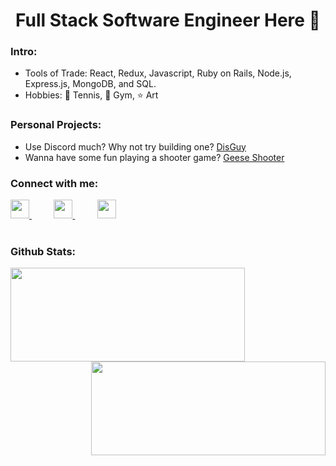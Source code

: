 <h1 align="center">Full Stack Software Engineer Here 👋</h1>

<!--
**hongchris96/hongchris96** is a ✨ _special_ ✨ repository because its `README.md` (this file) appears on your GitHub profile.
-->
### Intro:

* Tools of Trade: React, Redux, Javascript, Ruby on Rails, Node.js, Express.js, MongoDB, and SQL.
* Hobbies: 🎾 Tennis, 💪 Gym, ⭐ Art

### Personal Projects:

* Use Discord much? Why not try building one? <a href="https://disguy.herokuapp.com/#/" target="_blank">DisGuy</a>
* Wanna have some fun playing a shooter game? <a href="https://hongchris96.github.io/Geese-Shooter/" target="_blank">Geese Shooter</a>

### Connect with me:

<a href="https://www.linkedin.com/in/chen-wei-christopher-hong-4b189162/">
  <img width="30px" src="https://raw.githubusercontent.com/peterthehan/peterthehan/master/assets/linkedin.svg" />
</a>
&nbsp;&nbsp;&nbsp;&nbsp;&nbsp;&nbsp;&nbsp;&nbsp;
<a href="https://github.com/hongchris96">
  <img width="30px" src="https://raw.githubusercontent.com/peterthehan/peterthehan/master/assets/github.svg" />
</a>
&nbsp;&nbsp;&nbsp;&nbsp;&nbsp;&nbsp;&nbsp;&nbsp;
<a href="mailto: chong@illfonic.com">
  <img width="30px" src ="https://upload.wikimedia.org/wikipedia/commons/thumb/7/7e/Gmail_icon_%282020%29.svg/512px-Gmail_icon_%282020%29.svg.png">
</a>
<br />
<br/>

### Github Stats:

<img align="left" height='150px' width='375px' src="https://github-readme-stats.vercel.app/api/top-langs/?username=hongchris96&count_private=true&layout=compact&theme=midnight-purple" />

<img align="right" height='150px' width='375px' src="https://github-readme-stats.vercel.app/api?username=hongchris96&count_private=true&show_icons=true&theme=midnight-purple"/>
